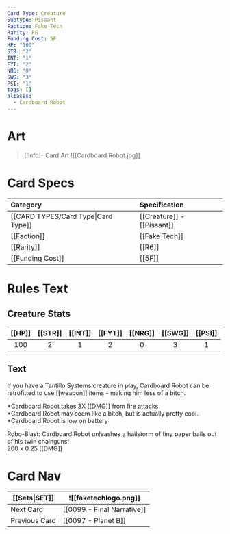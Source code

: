 ```yaml
---
Card Type: Creature
Subtype: Pissant
Faction: Fake Tech
Rarity: R6
Funding Cost: 5F
HP: "100"
STR: "2"
INT: "1"
FYT: "2"
NRG: "0"
SWG: "3"
PSI: "1"
tags: []
aliases:
  - Cardboard Robot
---
```

# Art

> [!info]- Card Art
> ![[Cardboard Robot.jpg]]

# Card Specs

| Category | Specification| 
| :--- | :--- |
| [[CARD TYPES/Card Type\|Card Type]] | [[Creature]] - [[Pissant]] |  
| [[Faction]] | [[Fake Tech]] |  
| [[Rarity]] | [[R6]] |  
| [[Funding Cost]] | [[5F]] |  

# Rules Text  

## Creature Stats

| [[HP]] | [[STR]] | [[INT]] | [[FYT]] | [[NRG]] | [[SWG]] | [[PSI]] |
|:------:|:-------:|:-------:|:-------:|:-------:|:-------:|:-------:|
|  100   |    2    |    1    |    2    |    0    |    3    |    1    | 

## Text

If you have a Tantillo Systems creature in play, Cardboard Robot can be retrofitted to use [[weapon]] items - making him less of a bitch.  

*Cardboard Robot takes 3X [[DMG]] from fire attacks.  
*Cardboard Robot may seem like a bitch, but is actually pretty cool.
*Cardboard Robot is low on battery  

Robo-Blast: Cardboard Robot unleashes a hailstorm of tiny paper balls out of his twin chainguns!  
200 x 0.25 [[DMG]]  

# Card Nav

| [[Sets\|SET]]           | ![[faketechlogo.png]]          |
| ------------- | ------------------------------ |
| Next Card     | [[0099 - Final Narrative]] |
| Previous Card | [[0097 - Planet B]]         |


